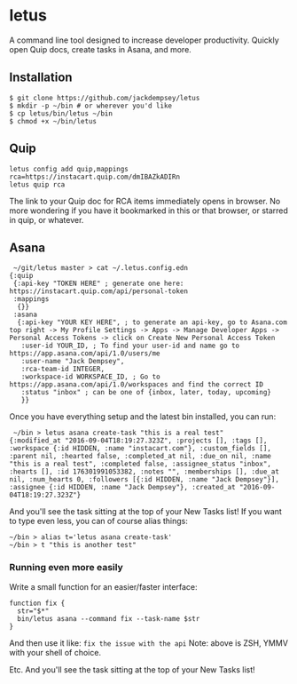 # letus

A command line tool designed to increase developer productivity. Quickly open Quip docs, create tasks in Asana, and more.

## Installation

```
$ git clone https://github.com/jackdempsey/letus
$ mkdir -p ~/bin # or wherever you'd like
$ cp letus/bin/letus ~/bin
$ chmod +x ~/bin/letus
```

## Quip

```
letus config add quip,mappings rca=https://instacart.quip.com/dmIBAZkADIRn
letus quip rca
```

The link to your Quip doc for RCA items immediately opens in browser. No more wondering if you have it bookmarked in this or that browser, or starred in quip, or whatever.

## Asana

```
 ~/git/letus master > cat ~/.letus.config.edn
{:quip
 {:api-key "TOKEN HERE" ; generate one here: https://instacart.quip.com/api/personal-token
 :mappings
  {}}
 :asana
  {:api-key "YOUR KEY HERE", ; to generate an api-key, go to Asana.com top right -> My Profile Settings -> Apps -> Manage Developer Apps -> Personal Access Tokens -> click on Create New Personal Access Token
   :user-id YOUR_ID, ; To find your user-id and name go to https://app.asana.com/api/1.0/users/me
   :user-name "Jack Dempsey",
   :rca-team-id INTEGER,
   :workspace-id WORKSPACE_ID, ; Go to https://app.asana.com/api/1.0/workspaces and find the correct ID
   :status "inbox" ; can be one of {inbox, later, today, upcoming}
   }}
```

Once you have everything setup and the latest bin installed, you can run:

```
 ~/bin > letus asana create-task "this is a real test"
{:modified_at "2016-09-04T18:19:27.323Z", :projects [], :tags [], :workspace {:id HIDDEN, :name "instacart.com"}, :custom_fields [], :parent nil, :hearted false, :completed_at nil, :due_on nil, :name "this is a real test", :completed false, :assignee_status "inbox", :hearts [], :id 176301991053382, :notes "", :memberships [], :due_at nil, :num_hearts 0, :followers [{:id HIDDEN, :name "Jack Dempsey"}], :assignee {:id HIDDEN, :name "Jack Dempsey"}, :created_at "2016-09-04T18:19:27.323Z"}
```

And you'll see the task sitting at the top of your New Tasks list! If you want to type even less, you can of course alias things:

```
~/bin > alias t='letus asana create-task'
~/bin > t "this is another test"
```


### Running even more easily

Write a small function for an easier/faster interface:
```
function fix {
  str="$*"
  bin/letus asana --command fix --task-name $str
}
```

And then use it like: `fix the issue with the api`
Note: above is ZSH, YMMV with your shell of choice.



Etc.
And you'll see the task sitting at the top of your New Tasks list!
